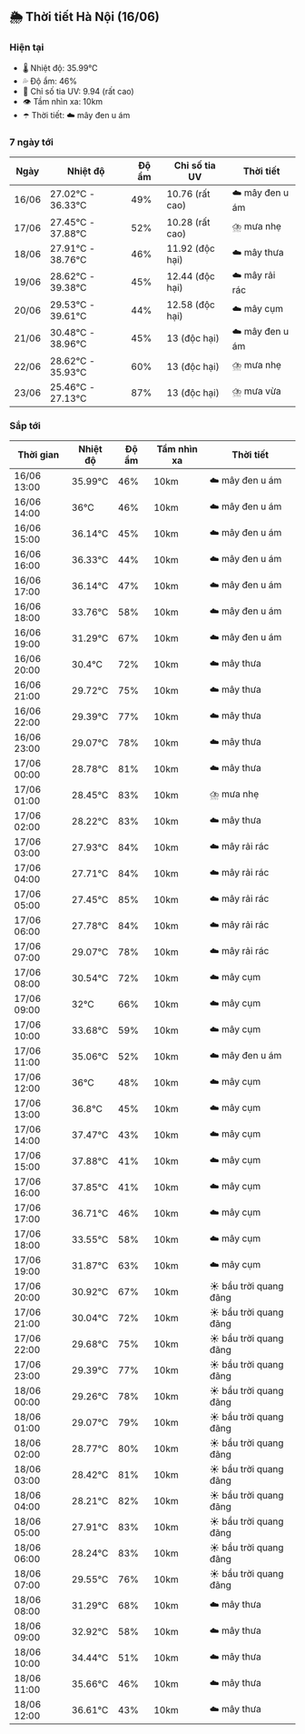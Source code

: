 ## 🌦️ Thời tiết Hà Nội (16/06)

### Hiện tại

- 🌡️ Nhiệt độ: 35.99℃
- 💦 Độ ẩm: 46%
- 🌟 Chỉ số tia UV: 9.94 (rất cao)
- 👁️ Tầm nhìn xa: 10km
- ☂️ Thời tiết: ☁️ mây đen u ám

### 7 ngày tới

| Ngày | Nhiệt độ | Độ ẩm | Chỉ số tia UV | Thời tiết |
| --- | --- | --- | --- | --- |
| 16/06 | 27.02℃ - 36.33℃ | 49% | 10.76 (rất cao) | ☁️ mây đen u ám |
| 17/06 | 27.45℃ - 37.88℃ | 52% | 10.28 (rất cao) | ⛈️ mưa nhẹ |
| 18/06 | 27.91℃ - 38.76℃ | 46% | 11.92 (độc hại) | ☁️ mây thưa |
| 19/06 | 28.62℃ - 39.38℃ | 45% | 12.44 (độc hại) | ☁️ mây rải rác |
| 20/06 | 29.53℃ - 39.61℃ | 44% | 12.58 (độc hại) | ☁️ mây cụm |
| 21/06 | 30.48℃ - 38.96℃ | 45% | 13 (độc hại) | ☁️ mây đen u ám |
| 22/06 | 28.62℃ - 35.93℃ | 60% | 13 (độc hại) | ⛈️ mưa nhẹ |
| 23/06 | 25.46℃ - 27.13℃ | 87% | 13 (độc hại) | ⛈️ mưa vừa |

### Sắp tới

| Thời gian | Nhiệt độ | Độ ẩm | Tầm nhìn xa | Thời tiết |
| --- | --- | --- | --- | --- |
| 16/06 13:00 | 35.99℃ | 46% | 10km | ☁️ mây đen u ám |
| 16/06 14:00 | 36℃ | 46% | 10km | ☁️ mây đen u ám |
| 16/06 15:00 | 36.14℃ | 45% | 10km | ☁️ mây đen u ám |
| 16/06 16:00 | 36.33℃ | 44% | 10km | ☁️ mây đen u ám |
| 16/06 17:00 | 36.14℃ | 47% | 10km | ☁️ mây đen u ám |
| 16/06 18:00 | 33.76℃ | 58% | 10km | ☁️ mây đen u ám |
| 16/06 19:00 | 31.29℃ | 67% | 10km | ☁️ mây đen u ám |
| 16/06 20:00 | 30.4℃ | 72% | 10km | ☁️ mây thưa |
| 16/06 21:00 | 29.72℃ | 75% | 10km | ☁️ mây thưa |
| 16/06 22:00 | 29.39℃ | 77% | 10km | ☁️ mây thưa |
| 16/06 23:00 | 29.07℃ | 78% | 10km | ☁️ mây thưa |
| 17/06 00:00 | 28.78℃ | 81% | 10km | ☁️ mây thưa |
| 17/06 01:00 | 28.45℃ | 83% | 10km | ⛈️ mưa nhẹ |
| 17/06 02:00 | 28.22℃ | 83% | 10km | ☁️ mây thưa |
| 17/06 03:00 | 27.93℃ | 84% | 10km | ☁️ mây rải rác |
| 17/06 04:00 | 27.71℃ | 84% | 10km | ☁️ mây rải rác |
| 17/06 05:00 | 27.45℃ | 85% | 10km | ☁️ mây rải rác |
| 17/06 06:00 | 27.78℃ | 84% | 10km | ☁️ mây rải rác |
| 17/06 07:00 | 29.07℃ | 78% | 10km | ☁️ mây rải rác |
| 17/06 08:00 | 30.54℃ | 72% | 10km | ☁️ mây cụm |
| 17/06 09:00 | 32℃ | 66% | 10km | ☁️ mây cụm |
| 17/06 10:00 | 33.68℃ | 59% | 10km | ☁️ mây cụm |
| 17/06 11:00 | 35.06℃ | 52% | 10km | ☁️ mây đen u ám |
| 17/06 12:00 | 36℃ | 48% | 10km | ☁️ mây cụm |
| 17/06 13:00 | 36.8℃ | 45% | 10km | ☁️ mây cụm |
| 17/06 14:00 | 37.47℃ | 43% | 10km | ☁️ mây cụm |
| 17/06 15:00 | 37.88℃ | 41% | 10km | ☁️ mây cụm |
| 17/06 16:00 | 37.85℃ | 41% | 10km | ☁️ mây cụm |
| 17/06 17:00 | 36.71℃ | 46% | 10km | ☁️ mây cụm |
| 17/06 18:00 | 33.55℃ | 58% | 10km | ☁️ mây cụm |
| 17/06 19:00 | 31.87℃ | 63% | 10km | ☁️ mây cụm |
| 17/06 20:00 | 30.92℃ | 67% | 10km | ☀️ bầu trời quang đãng |
| 17/06 21:00 | 30.04℃ | 72% | 10km | ☀️ bầu trời quang đãng |
| 17/06 22:00 | 29.68℃ | 75% | 10km | ☀️ bầu trời quang đãng |
| 17/06 23:00 | 29.39℃ | 77% | 10km | ☀️ bầu trời quang đãng |
| 18/06 00:00 | 29.26℃ | 78% | 10km | ☀️ bầu trời quang đãng |
| 18/06 01:00 | 29.07℃ | 79% | 10km | ☀️ bầu trời quang đãng |
| 18/06 02:00 | 28.77℃ | 80% | 10km | ☀️ bầu trời quang đãng |
| 18/06 03:00 | 28.42℃ | 81% | 10km | ☀️ bầu trời quang đãng |
| 18/06 04:00 | 28.21℃ | 82% | 10km | ☀️ bầu trời quang đãng |
| 18/06 05:00 | 27.91℃ | 83% | 10km | ☀️ bầu trời quang đãng |
| 18/06 06:00 | 28.24℃ | 83% | 10km | ☀️ bầu trời quang đãng |
| 18/06 07:00 | 29.55℃ | 76% | 10km | ☀️ bầu trời quang đãng |
| 18/06 08:00 | 31.29℃ | 68% | 10km | ☁️ mây thưa |
| 18/06 09:00 | 32.92℃ | 58% | 10km | ☁️ mây thưa |
| 18/06 10:00 | 34.44℃ | 51% | 10km | ☁️ mây thưa |
| 18/06 11:00 | 35.66℃ | 46% | 10km | ☁️ mây thưa |
| 18/06 12:00 | 36.61℃ | 43% | 10km | ☁️ mây thưa |
